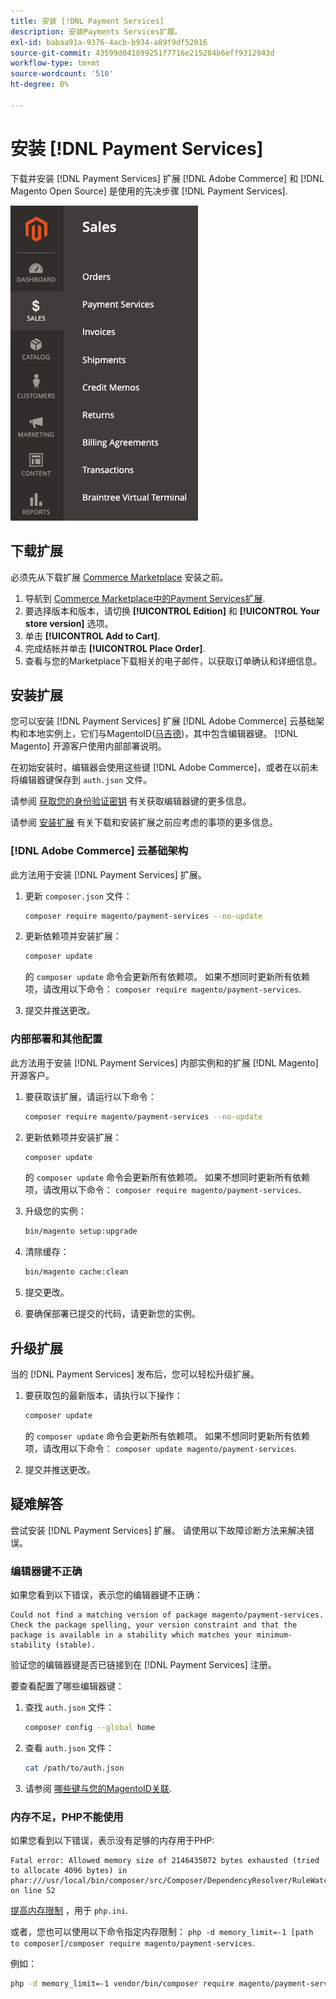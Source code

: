 ```yaml
---
title: 安装 [!DNL Payment Services]
description: 安装Payments Services扩展。
exl-id: babaa91a-9376-4acb-b934-a89f9df52016
source-git-commit: 43599d041899251f7716e215284b6eff9312943d
workflow-type: tm+mt
source-wordcount: '510'
ht-degree: 0%

---
```


# 安装 [!DNL Payment Services]

下载并安装 [!DNL Payment Services] 扩展 [!DNL Adobe Commerce] 和 [!DNL Magento Open Source] 是使用的先决步骤 [!DNL Payment Services].

![[!DNL Payment Services] 扩展管理员视图](assets/admin-view.png)

## 下载扩展

必须先从下载扩展 [Commerce Marketplace](https://experienceleague.adobe.com/docs/commerce-admin/start/resources/commerce-marketplace.html) 安装之前。

1. 导航到 [Commerce Marketplace中的Payment Services扩展](https://marketplace.magento.com/magento-payment-services.html).
1. 要选择版本和版本，请切换 **[!UICONTROL Edition]** 和 **[!UICONTROL Your store version]** 选项。
1. 单击 **[!UICONTROL Add to Cart]**.
1. 完成结帐并单击 **[!UICONTROL Place Order]**.
1. 查看与您的Marketplace下载相关的电子邮件，以获取订单确认和详细信息。

## 安装扩展

您可以安装 [!DNL Payment Services] 扩展 [!DNL Adobe Commerce] 云基础架构和本地实例上，它们与MagentoID([马吉德](https://devdocs.magento.com/marketplace/sellers/profile-personal.html#field-descriptions))，其中包含编辑器键。 [!DNL Magento] 开源客户使用内部部署说明。

在初始安装时，编辑器会使用这些键 [!DNL Adobe Commerce]，或者在以前未将编辑器键保存到 `auth.json` 文件。

请参阅 [获取您的身份验证密钥](https://devdocs.magento.com/guides/v2.4/install-gde/prereq/connect-auth.html) 有关获取编辑器键的更多信息。

请参阅 [安装扩展](https://devdocs.magento.com/guides/v2.4/install-gde/install/cli/extensions.html) 有关下载和安装扩展之前应考虑的事项的更多信息。

### [!DNL Adobe Commerce] 云基础架构

此方法用于安装 [!DNL Payment Services] 扩展。

1. 更新 `composer.json` 文件：

   ```bash
   composer require magento/payment-services --no-update
   ```

1. 更新依赖项并安装扩展：

   ```bash
   composer update
   ```

   的 `composer update` 命令会更新所有依赖项。 如果不想同时更新所有依赖项，请改用以下命令： `composer require magento/payment-services`.

1. 提交并推送更改。

### 内部部署和其他配置

此方法用于安装 [!DNL Payment Services] 内部实例和的扩展 [!DNL Magento] 开源客户。

1. 要获取该扩展，请运行以下命令：

   ```bash
   composer require magento/payment-services --no-update
   ```

1. 更新依赖项并安装扩展：

   ```bash
   composer update
   ```

   的 `composer update` 命令会更新所有依赖项。 如果不想同时更新所有依赖项，请改用以下命令： `composer require magento/payment-services`.

1. 升级您的实例：

   ```bash
   bin/magento setup:upgrade
   ```

1. 清除缓存：

   ```bash
   bin/magento cache:clean
   ```

1. 提交更改。
1. 要确保部署已提交的代码，请更新您的实例。

## 升级扩展

当的 [!DNL Payment Services] 发布后，您可以轻松升级扩展。

1. 要获取包的最新版本，请执行以下操作：

   ```bash
   composer update
   ```

   的 `composer update` 命令会更新所有依赖项。 如果不想同时更新所有依赖项，请改用以下命令： `composer update magento/payment-services`.

1. 提交并推送更改。

## 疑难解答

尝试安装 [!DNL Payment Services] 扩展。 请使用以下故障诊断方法来解决错误。

### 编辑器键不正确

如果您看到以下错误，表示您的编辑器键不正确：

```terminal
Could not find a matching version of package magento/payment-services. Check the package spelling, your version constraint and that the package is available in a stability which matches your minimum-stability (stable).
```

验证您的编辑器键是否已链接到在 [!DNL Payment Services] 注册。

要查看配置了哪些编辑器键：

1. 查找 `auth.json` 文件：

   ```bash
   composer config --global home
   ```

1. 查看 `auth.json` 文件：

   ```bash
   cat /path/to/auth.json
   ```

1. 请参阅 [哪些键与您的MagentoID关联](https://devdocs.magento.com/guides/v2.4/install-gde/prereq/connect-auth.html).

### 内存不足，PHP不能使用

如果您看到以下错误，表示没有足够的内存用于PHP:

```terminal
Fatal error: Allowed memory size of 2146435072 bytes exhausted (tried to allocate 4096 bytes) in phar:///usr/local/bin/composer/src/Composer/DependencyResolver/RuleWatchGraph.php on line 52
```

[提高内存限制](https://devdocs.magento.com/cloud/project/magento-app-php-ini.html#increase-php-memory-limit) ，用于 `php.ini`.

或者，您也可以使用以下命令指定内存限制： `php -d memory_limit=-1 [path to composer]/composer require magento/payment-services`.

例如：

```bash
php -d memory_limit=-1 vendor/bin/composer require magento/payment-services
```
